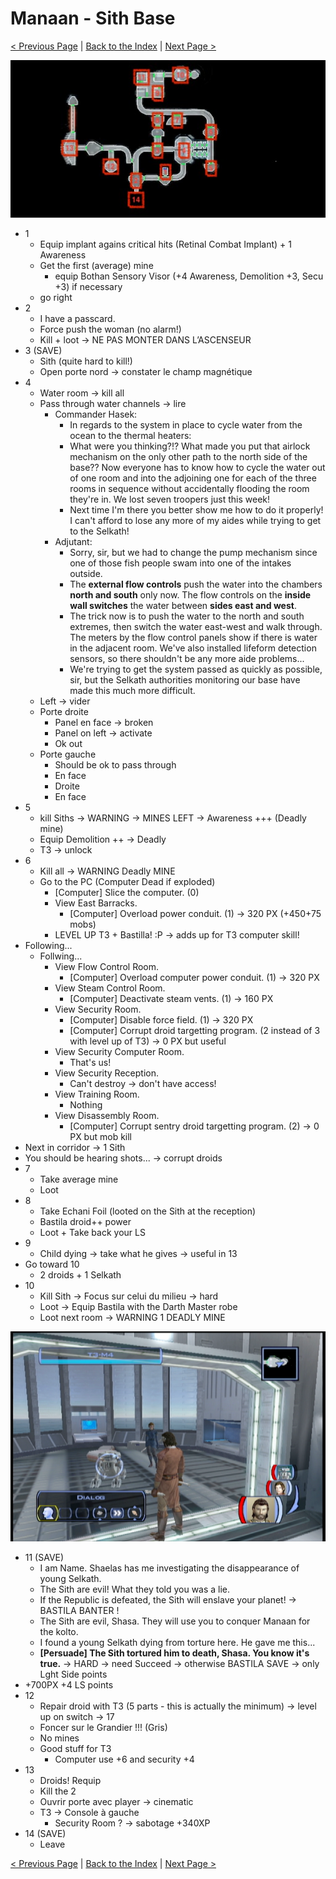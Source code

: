 
# Manaan - Sith Base

[< Previous Page](063_Manaan.md)
| [Back to the Index](./000_Index.md)
| [Next Page >](./065_Manaan.md)

![KOTOR Guide-14](../resources/images/screenshots/KOTOR%20Guide-14.targa)

- 1
    - Equip implant agains critical hits (Retinal Combat Implant) + 1 Awareness
    - Get the first (average) mine
      - equip Bothan Sensory Visor (+4 Awareness, Demolition +3, Secu +3) if necessary
    - go right
- 2
    - I have a passcard.
    - Force push the woman (no alarm!)
    - Kill + loot -> NE PAS MONTER DANS L’ASCENSEUR
- 3 (SAVE)
    - Sith (quite hard to kill!)
    - Open porte nord -> constater le champ magnétique
- 4
    - Water room -> kill all
    - Pass through water channels -> lire
        - Commander Hasek:
            - In regards to the system in place to cycle water from the ocean to the thermal heaters:
            - What were you thinking?!? What made you put that airlock mechanism on the only other path to the north side of the base?? Now everyone has to know how to cycle the water out of one room and into the adjoining one for each of the three rooms in sequence without accidentally flooding the room they're in. We lost seven troopers just this week!
            - Next time I'm there you better show me how to do it properly! I can't afford to lose any more of my aides while trying to get to the Selkath!
        - Adjutant:
            - Sorry, sir, but we had to change the pump mechanism since one of those fish people swam into one of the intakes outside.
            - The **external flow controls** push the water into the chambers **north and south** only now. The flow controls on the **inside wall switches** the water between **sides east and west**.
            - The trick now is to push the water to the north and south extremes, then switch the water east-west and walk through. The meters by the flow control panels show if there is water in the adjacent room. We've also installed lifeform detection sensors, so there shouldn't be any more aide problems...
            - We're trying to get the system passed as quickly as possible, sir, but the Selkath authorities monitoring our base have made this much more difficult.
    - Left -> vider
    - Porte droite
        - Panel en face -> broken
        - Panel on left -> activate
        - Ok out
    - Porte gauche
        - Should be ok to pass through
        - En face
        - Droite
        - En face
- 5
    - kill Siths -> WARNING -> MINES LEFT -> Awareness +++ (Deadly mine)
    - Equip Demolition ++ -> Deadly
    - T3 -> unlock
- 6
    - Kill all -> WARNING Deadly MINE
    - Go to the PC (Computer Dead if exploded)
        - [Computer] Slice the computer. (0)
        - View East Barracks.
            - [Computer] Overload power conduit. (1) -> 320 PX (+450+75 mobs)
        - LEVEL UP T3 + Bastilla! :P -> adds up for T3 computer skill!
- Following...
  - Follwing...
    - View Flow Control Room.
        - [Computer] Overload computer power conduit. (1) -> 320 PX
    - View Steam Control Room.
        - [Computer] Deactivate steam vents. (1) -> 160 PX
    - View Security Room.
        - [Computer] Disable force field. (1) -> 320 PX
        - [Computer] Corrupt droid targetting program. (2 instead of 3 with level up of T3) -> 0 PX but useful
    - View Security Computer Room.
        - That's us!
    - View Security Reception.
        - Can't destroy -> don't have access!
    - View Training Room.
        - Nothing        
    - View Disassembly Room.
        - [Computer] Corrupt sentry droid targetting program. (2) -> 0 PX but mob kill
- Next in corridor -> 1 Sith
- You should be hearing shots... -> corrupt droids
- 7
    - Take average mine
    - Loot
- 8
    - Take Echani Foil (looted on the Sith at the reception)
    - Bastila droid++ power
    - Loot + Take back your LS
- 9
    - Child dying -> take what he gives -> useful in 13
- Go toward 10
    - 2 droids + 1 Selkath
- 10
    - Kill Sith -> Focus sur celui du milieu -> hard
    - Loot -> Equip Bastila with the Darth Master robe
    - Loot next room -> WARNING 1 DEADLY MINE

![KOTOR Guide-15](../resources/images/screenshots/KOTOR%20Guide-15.png)

- 11 (SAVE)
	- I am Name. Shaelas has me investigating the disappearance of young Selkath.
	- The Sith are evil! What they told you was a lie.
	- If the Republic is defeated, the Sith will enslave your planet! -> BASTILA BANTER !
	- The Sith are evil, Shasa. They will use you to conquer Manaan for the kolto.
	- I found a young Selkath dying from torture here. He gave me this...
	- **[Persuade] The Sith tortured him to death, Shasa. You know it's true.** -> HARD
	    -> need Succeed -> otherwise BASTILA SAVE -> only Lght Side points
- +700PX +4 LS points
- 12
	- Repair droid with T3 (5 parts - this is actually the minimum) -> level up on switch -> 17
	- Foncer sur le Grandier !!! (Gris)
	- No mines
	- Good stuff for T3
		- Computer use +6 and security +4
- 13
    - Droids! Requip
	- Kill the 2
	- Ouvrir porte avec player -> cinematic
	- T3 -> Console à gauche
		- Security Room ? -> sabotage +340XP
- 14 (SAVE)
	- Leave

[< Previous Page](063_Manaan.md)
| [Back to the Index](./000_Index.md)
| [Next Page >](./065_Manaan.md)
